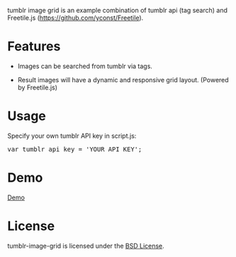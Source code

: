 tumblr image grid is an example combination of tumblr api (tag search) and Freetile.js (https://github.com/yconst/Freetile).

Features
========

- Images can be searched from tumblr via tags.

- Result images will have a dynamic and responsive grid layout. (Powered by Freetile.js)

Usage
========

Specify your own tumblr API key in script.js:

<pre>
var tumblr_api_key = 'YOUR API KEY';
</pre>

Demo
====

[Demo](http://haruolabs.com/works/freetile/)

License
========

tumblr-image-grid is licensed under the [BSD License](http://www.opensource.org/licenses/bsd-license.php).